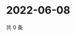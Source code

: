 # 2022-06-08

共 0 条

<!-- BEGIN WEIBO -->
<!-- 最后更新时间 Wed Jun 08 2022 07:15:22 GMT+0800 (China Standard Time) -->

<!-- END WEIBO -->
